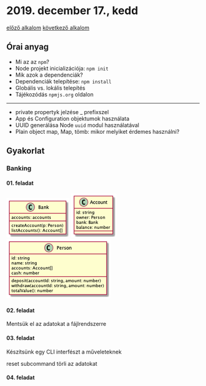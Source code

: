 # 2019. december 17., kedd

[előző alkalom](../20191212) [következő alkalom](#)

## Órai anyag


- Mi az az `npm`?
- Node projekt inicializációja: `npm init`
- Mik azok a dependenciák?
- Dependenciák telepítése: `npm install`
- Globális vs. lokális telepítés
- Tájékozódás `npmjs.org` oldalon

---

- private propertyk jelzése _ prefixszel
- App és Configuration objektumok használata
- UUID generálása Node `uuid` modul használatával
- Plain object map, Map, tömb: mikor melyiket érdemes használni?

## Gyakorlat

### Banking

#### 01. feladat

![](./banking/01-bank.png) ![](./banking/01-account.png) ![](./banking/01-person.png)

#### 02. feladat

Mentsük el az adatokat a fájlrendszerre

#### 03. feladat

Készítsünk egy CLI interfészt a műveleteknek

reset subcommand törli az adatokat

#### 04. feladat


